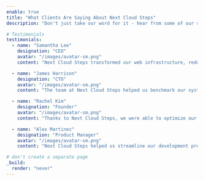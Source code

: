 ```yaml
---
enable: true
title: "What Clients Are Saying About Next Cloud Steps"
description: "Don't just take our word for it - hear from some of our satisfied clients! Check out their testimonials below to see how Next Cloud Steps helped them optimize their web presence."

# Testimonials
testimonials:
  - name: "Samantha Lee"
    designation: "CEO"
    avatar: "/images/avatar-sm.png"
    content: "Next Cloud Steps transformed our web infrastructure, reducing costs and automating our CI/CD pipeline, which increased our efficiency and productivity."

  - name: "James Harrison"
    designation: "CTO"
    avatar: "/images/avatar-sm.png"
    content: "The team at Next Cloud Steps helped us benchmark our system performance and provided invaluable training for our engineers. We saw immediate improvements in both speed and cost-efficiency."

  - name: "Rachel Kim"
    designation: "Founder"
    avatar: "/images/avatar-sm.png"
    content: "Thanks to Next Cloud Steps, we were able to optimize our website and application setup, making it more scalable and reliable, all while saving on operational costs."

  - name: "Alex Martinez"
    designation: "Product Manager"
    avatar: "/images/avatar-sm.png"
    content: "Next Cloud Steps helped us streamline our development process, cutting down deployment times and giving us more time to focus on innovation. The results were immediate and impactful."

# don't create a separate page
_build:
  render: "never"
---
```

